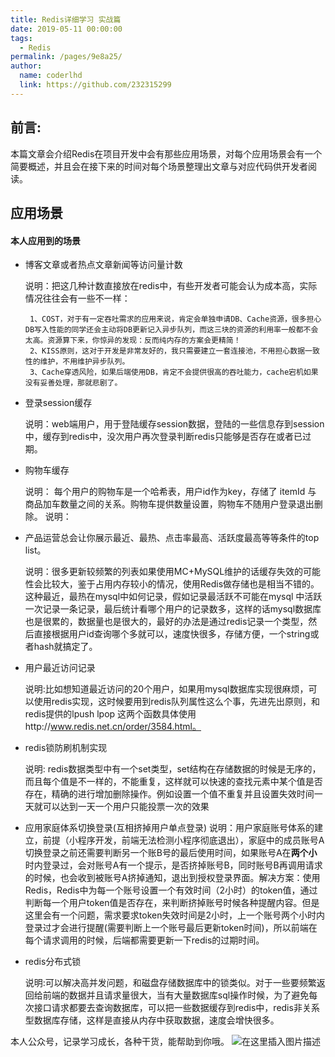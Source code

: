 ```yaml
---
title: Redis详细学习 实战篇
date: 2019-05-11 00:00:00
tags: 
  - Redis
permalink: /pages/9e8a25/
author: 
  name: coderlhd
  link: https://github.com/232315299
---
```


## 前言:
本篇文章会介绍Redis在项目开发中会有那些应用场景，对每个应用场景会有一个简要概述，并且会在接下来的时间对每个场景整理出文章与对应代码供开发者阅读。

## 应用场景

#### 本人应用到的场景
- 博客文章或者热点文章新闻等访问量计数
    
    说明：把这几种计数直接放在redis中，有些开发者可能会认为成本高，实际情况往往会有一些不一样：
 
       1、COST，对于有一定吞吐需求的应用来说，肯定会单独申请DB、Cache资源，很多担心DB写入性能的同学还会主动将DB更新记入异步队列，而这三块的资源的利用率一般都不会太高。资源算下来，你惊异的发现：反而纯内存的方案会更精简！
       2、KISS原则，这对于开发是非常友好的，我只需要建立一套连接池，不用担心数据一致性的维护，不用维护异步队列。
       3、Cache穿透风险，如果后端使用DB，肯定不会提供很高的吞吐能力，cache宕机如果没有妥善处理，那就悲剧了。

- 登录session缓存

    说明：web端用户，用于登陆缓存session数据，登陆的一些信息存到session中，缓存到redis中，没次用户再次登录判断redis只能够是否存在或者已过期。
- 购物车缓存

    说明：
    每个用户的购物车是一个哈希表，用户id作为key，存储了 itemId 与 商品加车数量之间的关系。购物车提供数量设置，购物车不随用户登录退出删除。
    说明：
- 产品运营总会让你展示最近、最热、点击率最高、活跃度最高等等条件的top list。

    说明：很多更新较频繁的列表如果使用MC+MySQL维护的话缓存失效的可能性会比较大，鉴于占用内存较小的情况，使用Redis做存储也是相当不错的。     这种最近，最热在mysql中如何记录，假如记录最活跃不可能在mysql 中活跃一次记录一条记录，最后统计看哪个用户的记录数多，这样的话mysql数据库也是很累的，数据量也是很大的，最好的办法是通过redis记录一个类型，然后直接根据用户id查询哪个多就可以，速度快很多，存储方便，一个string或者hash就搞定了。
- 用户最近访问记录

    说明:比如想知道最近访问的20个用户，如果用mysql数据库实现很麻烦，可以使用redis实现，这时候要用到redis队列属性这么个事，先进先出原则，和redis提供的lpush lpop  这两个函数具体使用http://www.redis.net.cn/order/3584.html。
- redis锁防刷机制实现

    说明: redis数据类型中有一个set类型，set结构在存储数据的时候是无序的，而且每个值是不一样的，不能重复，这样就可以快速的查找元素中某个值是否存在，精确的进行增加删除操作。例如设置一个值不重复并且设置失效时间一天就可以达到一天一个用户只能投票一次的效果
- 应用家庭体系切换登录(互相挤掉用户单点登录)
    说明：用户家庭账号体系的建立，前提（小程序开发，前端无法检测小程序彻底退出），家庭中的成员账号A切换登录之前还需要判断另一个账B号的最后使用时间，如果账号A在**两个小**时内登录过，会对账号A有一个提示，是否挤掉账号B，同时账号B再调用请求的时候，也会收到被账号A挤掉通知，退出到授权登录界面。解决方案：使用Redis，Redis中为每一个账号设置一个有效时间（2小时）的token值，通过判断每一个用户token值是否存在，来判断挤掉账号时候各种提醒内容。但是这里会有一个问题，需求要求token失效时间是2小时，上一个账号两个小时内登录过才会进行提醒(需要判断上一个账号最后更新token时间)，所以前端在每个请求调用的时候，后端都需要更新一下redis的过期时间。
- redis分布式锁

    说明:可以解决高并发问题，和磁盘存储数据库中的锁类似。对于一些要频繁返回给前端的数据并且请求量很大，当有大量数据库sql操作时候，为了避免每次接口请求都要去查询数据库，可以把一些数据缓存到redis中，redis非关系型数据库存储，这样是直接从内存中获取数据，速度会增快很多。

本人公众号，记录学习成长，各种干货，能帮助到你哦。
![在这里插入图片描述](https://img-blog.csdnimg.cn/20190516102523189.jpg)




















